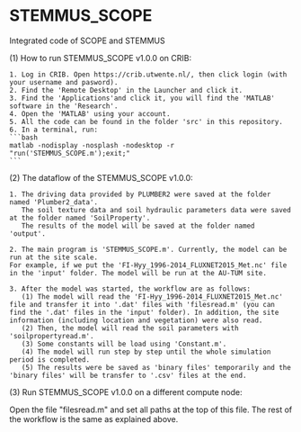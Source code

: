 # STEMMUS_SCOPE
Integrated code of SCOPE and STEMMUS 

(1) How to run STEMMUS_SCOPE v1.0.0 on CRIB:

    1. Log in CRIB. Open https://crib.utwente.nl/, then click login (with your username and pasword). 
    2. Find the 'Remote Desktop' in the Launcher and click it.
    3. Find the 'Applications'and click it, you will find the 'MATLAB' software in the 'Research'.
    4. Open the 'MATLAB' using your account.
    5. All the code can be found in the folder 'src' in this repository.
    6. In a terminal, run:
    ```bash
    matlab -nodisplay -nosplash -nodesktop -r "run('STEMMUS_SCOPE.m');exit;"
    ```

(2) The dataflow of the STEMMUS_SCOPE v1.0.0:

    1. The driving data provided by PLUMBER2 were saved at the folder named 'Plumber2_data'. 
       The soil texture data and soil hydraulic parameters data were saved at the folder named 'SoilProperty'.
       The results of the model will be saved at the folder named 'output'.

    2. The main program is 'STEMMUS_SCOPE.m'. Currently, the model can be run at the site scale. 
    For example, if we put the 'FI-Hyy_1996-2014_FLUXNET2015_Met.nc' file in the 'input' folder. The model will be run at the AU-TUM site.

    3. After the model was started, the workflow are as follows:
       (1) The model will read the 'FI-Hyy_1996-2014_FLUXNET2015_Met.nc' file and transfer it into '.dat' files with 'filesread.m' (you can find the '.dat' files in the 'input' folder). In addition, the site information (including location and vegetation) were also read.
       (2) Then, the model will read the soil parameters with 'soilpropertyread.m'.
       (3) Some constants will be load using 'Constant.m'.
       (4) The model will run step by step until the whole simulation period is completed.
       (5) The results were be saved as 'binary files' temporarily and the 'binary files' will be transfer to '.csv' files at the end.

(3) Run STEMMUS_SCOPE v1.0.0 on a different compute node:

Open the file "filesread.m" and set all paths at the top of this file. The rest of the workflow is the same as explained above. 
